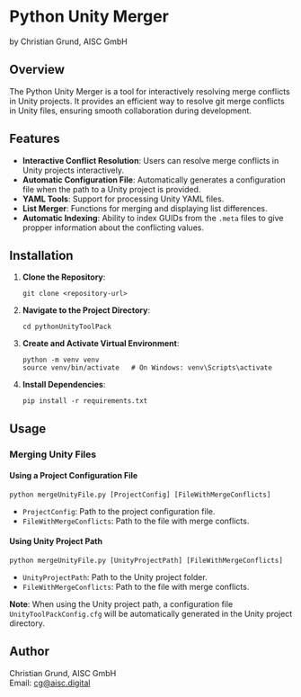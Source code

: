 Python Unity Merger
======================

by Christian Grund, AISC GmbH

Overview
--------

The Python Unity Merger is a tool for interactively resolving merge conflicts in Unity projects. It provides an efficient way to resolve git merge conflicts in Unity files, ensuring smooth collaboration during development.

Features
--------

*   **Interactive Conflict Resolution**: Users can resolve merge conflicts in Unity projects interactively.
*   **Automatic Configuration File**: Automatically generates a configuration file when the path to a Unity project is provided.
*   **YAML Tools**: Support for processing Unity YAML files.
*   **List Merger**: Functions for merging and displaying list differences.
*   **Automatic Indexing**: Ability to index GUIDs from the `.meta` files to give propper information about the conflicting values.

Installation
------------

1.  **Clone the Repository**:
    
        git clone <repository-url>
    
2.  **Navigate to the Project Directory**:
    
        cd pythonUnityToolPack
    
3.  **Create and Activate Virtual Environment**:
    
        python -m venv venv
        source venv/bin/activate   # On Windows: venv\Scripts\activate
    
4.  **Install Dependencies**:
    
        pip install -r requirements.txt
    

Usage
-----

### Merging Unity Files

#### Using a Project Configuration File

    python mergeUnityFile.py [ProjectConfig] [FileWithMergeConflicts]

*   `ProjectConfig`: Path to the project configuration file.
*   `FileWithMergeConflicts`: Path to the file with merge conflicts.

#### Using Unity Project Path

    python mergeUnityFile.py [UnityProjectPath] [FileWithMergeConflicts]

*   `UnityProjectPath`: Path to the Unity project folder.
*   `FileWithMergeConflicts`: Path to the file with merge conflicts.

**Note**: When using the Unity project path, a configuration file `UnityToolPackConfig.cfg` will be automatically generated in the Unity project directory.


Author
------

Christian Grund, AISC GmbH  
Email: [cg@aisc.digital](mailto:cg@aisc.digital)
